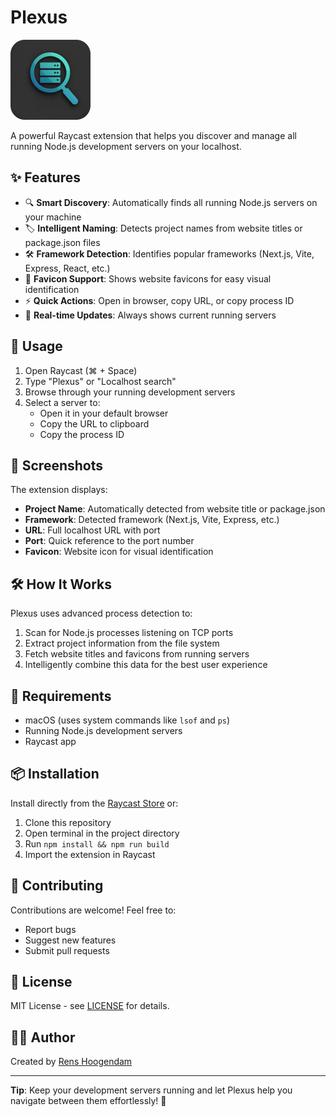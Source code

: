 # Plexus

<img src="assets/logo-new.png" alt="Plexus Logo" width="128" height="128">

A powerful Raycast extension that helps you discover and manage all running Node.js development servers on your localhost.

## ✨ Features

- 🔍 **Smart Discovery**: Automatically finds all running Node.js servers on your machine
- 🏷️ **Intelligent Naming**: Detects project names from website titles or package.json files
- 🛠️ **Framework Detection**: Identifies popular frameworks (Next.js, Vite, Express, React, etc.)
- 🎨 **Favicon Support**: Shows website favicons for easy visual identification
- ⚡ **Quick Actions**: Open in browser, copy URL, or copy process ID
- 🔄 **Real-time Updates**: Always shows current running servers

## 🚀 Usage

1. Open Raycast (⌘ + Space)
2. Type "Plexus" or "Localhost search"
3. Browse through your running development servers
4. Select a server to:
   - Open it in your default browser
   - Copy the URL to clipboard
   - Copy the process ID

## 📸 Screenshots

The extension displays:
- **Project Name**: Automatically detected from website title or package.json
- **Framework**: Detected framework (Next.js, Vite, Express, etc.)
- **URL**: Full localhost URL with port
- **Port**: Quick reference to the port number
- **Favicon**: Website icon for visual identification

## 🛠️ How It Works

Plexus uses advanced process detection to:
1. Scan for Node.js processes listening on TCP ports
2. Extract project information from the file system
3. Fetch website titles and favicons from running servers
4. Intelligently combine this data for the best user experience

## 🔧 Requirements

- macOS (uses system commands like `lsof` and `ps`)
- Running Node.js development servers
- Raycast app

## 📦 Installation

Install directly from the [Raycast Store](https://raycast.com/RensHoogendam/plexus) or:

1. Clone this repository
2. Open terminal in the project directory
3. Run `npm install && npm run build`
4. Import the extension in Raycast

## 🤝 Contributing

Contributions are welcome! Feel free to:
- Report bugs
- Suggest new features
- Submit pull requests

## 📄 License

MIT License - see [LICENSE](LICENSE) for details.

## 👨‍💻 Author

Created by [Rens Hoogendam](https://github.com/RensHoogendam)

---

**Tip**: Keep your development servers running and let Plexus help you navigate between them effortlessly! 🚀